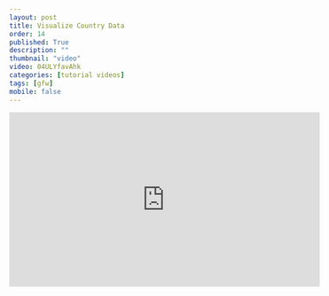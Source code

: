 ```yaml
---
layout: post
title: Visualize Country Data
order: 14
published: True
description: ""
thumbnail: "video"
video: 04ULYfavAhk
categories: [tutorial videos]
tags: [gfw]
mobile: false
---
```



<div id="desktopContent" class="content">
  <div class="video">
    <iframe width="560" height="315" src="https://www.youtube.com/embed/04ULYfavAhk" frameborder="0" allowfullscreen></iframe>
  </div>
</div>

<div id="mobileContent" class="content">
</div>
